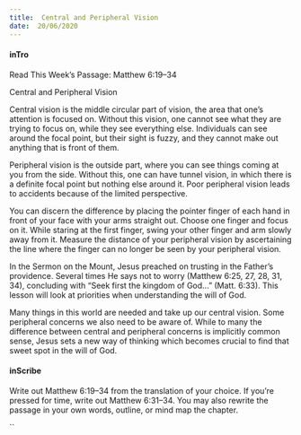 ```yaml
---
title:  Central and Peripheral Vision
date:  20/06/2020
---
```


#### inTro

Read This Week’s Passage: Matthew 6:19–34

Central and Peripheral Vision

Central vision is the middle circular part of vision, the area that one’s attention is focused on. Without this vision, one cannot see what they are trying to focus on, while they see everything else. Individuals can see around the focal point, but their sight is fuzzy, and they cannot make out anything that is front of them.

Peripheral vision is the outside part, where you can see things coming at you from the side. Without this, one can have tunnel vision, in which there is a definite focal point but nothing else around it. Poor peripheral vision leads to accidents because of the limited perspective.

You can discern the difference by placing the pointer finger of each hand in front of your face with your arms straight out. Choose one finger and focus on it. While staring at the first finger, swing your other finger and arm slowly away from it. Measure the distance of your peripheral vision by ascertaining the line where the finger can no longer be seen by your peripheral vision.

In the Sermon on the Mount, Jesus preached on trusting in the Father’s providence. Several times He says not to worry (Matthew 6:25, 27, 28, 31, 34), concluding with “Seek first the kingdom of God...” (Matt. 6:33). This lesson will look at priorities when understanding the will of God.

Many things in this world are needed and take up our central vision. Some peripheral concerns we also need to be aware of. While to many the difference between central and peripheral concerns is implicitly common sense, Jesus sets a new way of thinking which becomes crucial to find that sweet spot in the will of God.

#### inScribe

Write out Matthew 6:19–34 from the translation of your choice. If you’re pressed for time, write out Matthew 6:31–34. You may also rewrite the passage in your own words, outline, or mind map the chapter.

``